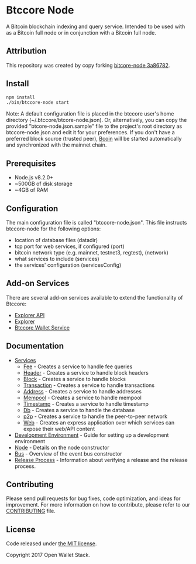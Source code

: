 Btccore Node
============

A Bitcoin blockchain indexing and query service. Intended to be used with as a Bitcoin full node or in conjunction with a Bitcoin full node.

## Attribution

This repository was created by copy forking [bitcore-node 3a86782](https://github.com/bitpay/bitcore-node/commit/3a867824d66a96ab26af37fa3b3da2cd16e62f4a).

## Install

```bash
npm install
./bin/btccore-node start
```

Note: A default configuration file is placed in the btccore user's home directory (~/.btccore/btcore-node.json). Or, alternatively, you can copy the provided "btcore-node.json.sample" file to the project's root directory as btccore-node.json and edit it for your preferences. If you don't have a preferred block source (trusted peer), [Bcoin](https://github.com/bcoin-org/bcoin) will be started automatically and synchronized with the mainnet chain.

## Prerequisites

- Node.js v8.2.0+
- ~500GB of disk storage
- ~4GB of RAM

## Configuration

The main configuration file is called "btccore-node.json". This file instructs btccore-node for the following options:

- location of database files (datadir)
- tcp port for web services, if configured (port)
- bitcoin network type (e.g. mainnet, testnet3, regtest), (network)
- what services to include (services)
- the services' configuration (servicesConfig)

## Add-on Services

There are several add-on services available to extend the functionality of Btccore:

- [Explorer API](https://github.com/owstack/btccore-explorer-api)
- [Explorer](https://github.com/owstack/ows-explorer)
- [Btccore Wallet Service](https://github.com/owstack/btccore-wallet-service)

## Documentation

- [Services](docs/services.md)
  - [Fee](docs/services/fee.md) - Creates a service to handle fee queries
  - [Header](docs/services/header.md) - Creates a service to handle block headers
  - [Block](docs/services/block.md) - Creates a service to handle blocks
  - [Transaction](docs/services/transaction.md) - Creates a service to handle transactions
  - [Address](docs/services/address.md) - Creates a service to handle addresses
  - [Mempool](docs/services/mempool.md) - Creates a service to handle mempool
  - [Timestamp](docs/services/timestamp.md) - Creates a service to handle timestamp
  - [Db](docs/services/db.md) - Creates a service to handle the database
  - [p2p](docs/services/p2p.md) - Creates a service to handle the peer-to-peer network
  - [Web](docs/services/web.md) - Creates an express application over which services can expose their web/API content
- [Development Environment](docs/development.md) - Guide for setting up a development environment
- [Node](docs/node.md) - Details on the node constructor
- [Bus](docs/bus.md) - Overview of the event bus constructor
- [Release Process](docs/release.md) - Information about verifying a release and the release process.

## Contributing

Please send pull requests for bug fixes, code optimization, and ideas for improvement. For more information on how to contribute, please refer to our [CONTRIBUTING](https://github.com/owstack/btccore/blob/master/CONTRIBUTING.md) file.

## License

Code released under [the MIT license](https://github.com/owstack/btccore-node/blob/master/LICENSE).

Copyright 2017 Open Wallet Stack.
